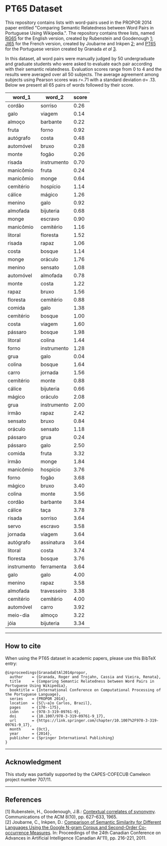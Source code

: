 # PT65 Dataset

This repository contains lists with word-pairs used in the PROPOR 2014 paper entitled "Comparing Semantic Relatedness between Word Pairs in Portuguese Using Wikipedia.". The repository contains three lists, named [RG65](rg65.txt) for the English version, created by Rubenstein and Goodenough [1](#References); [JI65](ji65.txt) for the French version, created by Joubarne and Inkpen [2](#References); and [PT65](pt65.txt) for the Portuguese version created by Granada *et al* [3](#How-to-cite).

In this dataset, all word pairs were manually judged by 50 undergraduate and graduate students who were asked to evaluate each pair according with their semantic relatedness. Evaluation scores range from 0 to 4 and the results were averaged over all 50 subjects. The average agreement among subjects using Pearson scores was *r*=.71 with a standard deviation &sigma;= .13. Below we present all 65 pairs of words followed by their score.

| word_1      | word_2      | score |
| ----------- | ----------- | ----- |
| cordão      | sorriso     | 0.26  |
| galo        | viagem      | 0.14  |
| almoço      | barbante    | 0.22  |
| fruta       | forno       | 0.92  |
| autógrafo   | costa       | 0.48  |
| automóvel   | bruxo       | 0.28  |
| monte       | fogão       | 0.26  |
| risada      | instrumento | 0.70  |
| manicômio   | fruta       | 0.24  |
| manicômio   | monge       | 0.64  |
| cemitério   | hospício    | 1.14  |
| cálice      | mágico      | 1.26  |
| menino      | galo        | 0.92  |
| almofada    | bijuteria   | 0.68  |
| monge       | escravo     | 0.90  |
| manicômio   | cemitério   | 1.16  |
| litoral     | floresta    | 1.52  |
| risada      | rapaz       | 1.06  |
| costa       | bosque      | 1.14  |
| monge       | oráculo     | 1.76  |
| menino      | sensato     | 1.08  |
| automóvel   | almofada    | 0.78  |
| monte       | costa       | 1.22  |
| rapaz       | bruxo       | 1.56  |
| floresta    | cemitério   | 0.88  |
| comida      | galo        | 1.38  |
| cemitério   | bosque      | 1.00  |
| costa       | viagem      | 1.60  |
| pássaro     | bosque      | 1.98  |
| litoral     | colina      | 1.44  |
| forno       | instrumento | 1.28  |
| grua        | galo        | 0.04  |
| colina      | bosque      | 1.64  |
| carro       | jornada     | 1.56  |
| cemitério   | monte       | 0.88  |
| cálice      | bijuteria   | 0.66  |
| mágico      | oráculo     | 2.08  |
| grua        | instrumento | 2.00  |
| irmão       | rapaz       | 2.42  |
| sensato     | bruxo       | 0.84  |
| oráculo     | sensato     | 1.18  |
| pássaro     | grua        | 0.24  |
| pássaro     | galo        | 2.50  |
| comida      | fruta       | 3.32  |
| irmão       | monge       | 1.84  |
| manicômio   | hospício    | 3.76  |
| forno       | fogão       | 3.68  |
| mágico      | bruxo       | 3.40  |
| colina      | monte       | 3.56  |
| cordão      | barbante    | 3.84  |
| cálice      | taça        | 3.78  |
| risada      | sorriso     | 3.64  |
| servo       | escravo     | 3.58  |
| jornada     | viagem      | 3.64  |
| autógrafo   | assinatura  | 3.64  |
| litoral     | costa       | 3.74  |
| floresta    | bosque      | 3.76  |
| instrumento | ferramenta  | 3.64  |
| galo        | galo        | 4.00  |
| menino      | rapaz       | 3.58  |
| almofada    | travesseiro | 3.38  |
| cemitério   | cemitério   | 4.00  |
| automóvel   | carro       | 3.92  |
| meio-dia    | almoço      | 3.22  |
| jóia        | bijuteria   | 3.34  |

---
## How to cite

When using the PT65 dataset in academic papers, please use this BibTeX entry:

```
@inproceedings{GranadaEtAl2014propor,
  author    = {Granada, Roger and Trojahn, Cassia and Vieira, Renata},
  title     = {Comparing Semantic Relatedness between Word Pairs in Portuguese Using Wikipedia},
  booktitle = {International Conference on Computational Processing of the Portuguese Language},
  series    = {PROPOR 2014},
  location  = {S{\~a}o Carlos, Brazil},
  pages     = {170--175},
  isbn      = {978-3-319-09761-9},
  doi       = {10.1007/978-3-319-09761-9_17},
  url       = {https://link.springer.com/chapter/10.1007%2F978-3-319-09761-9_17},
  month     = {Oct},
  year      = {2014},
  publisher = {Springer International Publishing}
}
```
---
## Acknowledgment

This study was partially supported by the CAPES-COFECUB Cameleon project number 707/11.

---
## References

[1] Rubenstein, H., Goodenough, J.B.: [Contextual correlates of synonymy](http://doi.acm.org/10.1145/365628.365657). Communications of the ACM 8(10), pp. 627–633, 1965.  
[2] Joubarne, C., Inkpen, D.: [Comparison of Semantic Similarity for Different Languages Using the Google N-gram Corpus and Second-Order Co-occurrence Measures](http://dl.acm.org/citation.cfm?id=2018192.2018218). In: Proceedings of the 24th Canadian Conference on Advances in Artificial Intelligence (Canadian AI'11), pp. 216-221, 2011.
